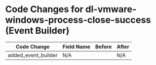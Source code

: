 # Code Changes for dl-vmware-windows-process-close-success (Event Builder)

| Code Change | Field Name | Before | After |
|-------------|------------|--------|-------|
| added_event_builder | N/A |  | N/A |